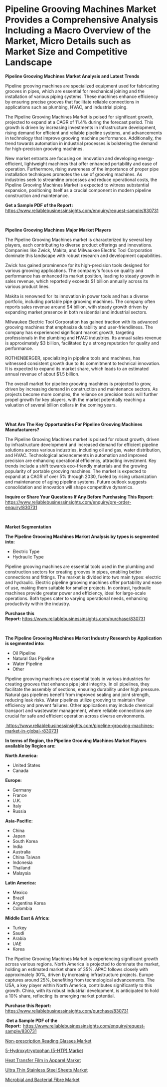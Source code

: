 <p><h1>Pipeline Grooving Machines Market Provides a Comprehensive Analysis Including a Macro Overview of the Market, Micro Details such as Market Size and Competitive Landscape</h1></p><p><strong>Pipeline Grooving Machines Market Analysis and Latest Trends</strong></p>
<p><p>Pipeline grooving machines are specialized equipment used for fabricating grooves in pipes, which are essential for mechanical joining and the installation of various piping systems. These machines enhance efficiency by ensuring precise grooves that facilitate reliable connections in applications such as plumbing, HVAC, and industrial piping.</p><p>The Pipeline Grooving Machines Market is poised for significant growth, projected to expand at a CAGR of 11.4% during the forecast period. This growth is driven by increasing investments in infrastructure development, rising demand for efficient and reliable pipeline systems, and advancements in technology that improve grooving machine performance. Additionally, the trend towards automation in industrial processes is bolstering the demand for high-precision grooving machines.</p><p>New market entrants are focusing on innovation and developing energy-efficient, lightweight machines that offer enhanced portability and ease of operation. Furthermore, rising awareness of the importance of proper pipe installation techniques promotes the use of grooving machines. As industries seek to streamline processes and reduce operational costs, the Pipeline Grooving Machines Market is expected to witness substantial expansion, positioning itself as a crucial component in modern pipeline construction and maintenance.</p></p>
<p><strong>Get a Sample PDF of the Report:&nbsp;</strong> <a href="https://www.reliablebusinessinsights.com/enquiry/request-sample/830731?utm_campaign=41&utm_medium=2&utm_source=Github&utm_content=ia&utm_term=13102024&utm_id=pipeline-grooving-machines">https://www.reliablebusinessinsights.com/enquiry/request-sample/830731</a></p>
<p>&nbsp;</p>
<p><strong>Pipeline Grooving Machines Major Market Players</strong></p>
<p><p>The Pipeline Grooving Machines market is characterized by several key players, each contributing to diverse product offerings and innovations. Companies like Zwick, Makita, and Milwaukee Electric Tool Corporation dominate this landscape with robust research and development capabilities. </p><p>Zwick has gained prominence for its high-precision tools designed for various grooving applications. The company's focus on quality and performance has enhanced its market position, leading to steady growth in sales revenue, which reportedly exceeds $1 billion annually across its various product lines.</p><p>Makita is renowned for its innovation in power tools and has a diverse portfolio, including portable pipe grooving machines. The company often reports sales revenue around $4 billion, with steady growth driven by expanding market presence in both residential and industrial sectors.</p><p>Milwaukee Electric Tool Corporation has gained traction with its advanced grooving machines that emphasize durability and user-friendliness. The company has experienced significant market growth, targeting professionals in the plumbing and HVAC industries. Its annual sales revenue is approximately $3 billion, facilitated by a strong reputation for quality and performance.</p><p>ROTHENBERGER, specializing in pipeline tools and machines, has witnessed consistent growth due to its commitment to technical innovation. It is expected to expand its market share, which leads to an estimated annual revenue of about $1.5 billion.</p><p>The overall market for pipeline grooving machines is projected to grow, driven by increasing demand in construction and maintenance sectors. As projects become more complex, the reliance on precision tools will further propel growth for key players, with the market potentially reaching a valuation of several billion dollars in the coming years.</p></p>
<p>&nbsp;</p>
<p><strong>What Are The Key Opportunities For Pipeline Grooving Machines Manufacturers?</strong></p>
<p><p>The Pipeline Grooving Machines market is poised for robust growth, driven by infrastructure development and increased demand for efficient pipeline solutions across various industries, including oil and gas, water distribution, and HVAC. Technological advancements in automation and improved precision are enhancing operational efficiency, attracting investment. Key trends include a shift towards eco-friendly materials and the growing popularity of portable grooving machines. The market is expected to expand at a CAGR of over 5% through 2030, fueled by rising urbanization and maintenance of aging pipeline systems. Future outlook suggests consolidation and innovation will shape competitive dynamics.</p></p>
<p><strong>Inquire or Share Your Questions If Any Before Purchasing This Report:</strong> <a href="https://www.reliablebusinessinsights.com/enquiry/pre-order-enquiry/830731?utm_campaign=41&utm_medium=2&utm_source=Github&utm_content=ia&utm_term=13102024&utm_id=pipeline-grooving-machines">https://www.reliablebusinessinsights.com/enquiry/pre-order-enquiry/830731</a></p>
<p>&nbsp;</p>
<p><strong>Market Segmentation</strong></p>
<p><strong>The Pipeline Grooving Machines Market Analysis by types is segmented into:</strong></p>
<p><ul><li>Electric Type</li><li>Hydraulic Type</li></ul></p>
<p><p>Pipeline grooving machines are essential tools used in the plumbing and construction sectors for creating grooves in pipes, enabling better connections and fittings. The market is divided into two main types: electric and hydraulic. Electric pipeline grooving machines offer portability and ease of use, making them suitable for smaller projects. In contrast, hydraulic machines provide greater power and efficiency, ideal for large-scale operations. Both types cater to varying operational needs, enhancing productivity within the industry.</p></p>
<p><strong>Purchase this Report:&nbsp;</strong><a href="https://www.reliablebusinessinsights.com/purchase/830731?utm_campaign=41&utm_medium=2&utm_source=Github&utm_content=ia&utm_term=13102024&utm_id=pipeline-grooving-machines">https://www.reliablebusinessinsights.com/purchase/830731</a></p>
<p>&nbsp;</p>
<p><strong>The Pipeline Grooving Machines Market Industry Research by Application is segmented into:</strong></p>
<p><ul><li>Oil Pipeline</li><li>Natural Gas Pipeline</li><li>Water Pipeline</li><li>Other</li></ul></p>
<p><p>Pipeline grooving machines are essential tools in various industries for creating grooves that enhance pipe joint integrity. In oil pipelines, they facilitate the assembly of sections, ensuring durability under high pressure. Natural gas pipelines benefit from improved sealing and joint strength, reducing leak risks. Water pipelines utilize grooving to maintain flow efficiency and prevent failures. Other applications may include chemical transport and wastewater management, where reliable connections are crucial for safe and efficient operation across diverse environments.</p></p>
<p><a href="https://www.reliablebusinessinsights.com/pipeline-grooving-machines-market-in-global-r830731?utm_campaign=41&utm_medium=2&utm_source=Github&utm_content=ia&utm_term=13102024&utm_id=pipeline-grooving-machines">&nbsp;https://www.reliablebusinessinsights.com/pipeline-grooving-machines-market-in-global-r830731</a></p>
<p><strong>In terms of Region, the Pipeline Grooving Machines Market Players available by Region are:</strong></p>
<p>
    <p> <strong> North America: </strong>
        <ul>
            <li>United States</li>
            <li>Canada</li>
        </ul>
        </p> 
    <p> <strong> Europe: </strong>
        <ul>
            <li>Germany</li>
            <li>France</li>
            <li>U.K.</li>
            <li>Italy</li>
            <li>Russia</li>
        </ul>
        </p> 
    <p> <strong> Asia-Pacific: </strong>
        <ul>
            <li>China</li>
            <li>Japan</li>
            <li>South Korea</li>
            <li>India</li>
            <li>Australia</li>
            <li>China Taiwan</li>
            <li>Indonesia</li>
            <li>Thailand</li>
            <li>Malaysia</li>
        </ul>
        </p> 
    <p> <strong> Latin America: </strong>
        <ul>
            <li>Mexico</li>
            <li>Brazil</li>
            <li>Argentina Korea</li>
            <li>Colombia</li>
        </ul>
        </p> 
    <p> <strong> Middle East & Africa: </strong>
        <ul>
            <li>Turkey</li>
            <li>Saudi</li>
            <li>Arabia</li>
            <li>UAE</li>
            <li>Korea</li>
        </ul>
    </p>
    </p>
<p><p>The Pipeline Grooving Machines Market is experiencing significant growth across various regions. North America is projected to dominate the market, holding an estimated market share of 35%. APAC follows closely with approximately 30%, driven by increasing infrastructure projects. Europe captures around 25%, benefiting from technological advancements. The USA, a key player within North America, contributes significantly to this growth. China, with its robust industrial development, is anticipated to hold a 10% share, reflecting its emerging market potential.</p></p>
<p><strong>Purchase this Report: </strong><a href="https://www.reliablebusinessinsights.com/purchase/830731?utm_campaign=41&utm_medium=2&utm_source=Github&utm_content=ia&utm_term=13102024&utm_id=pipeline-grooving-machines">https://www.reliablebusinessinsights.com/purchase/830731</a></p>
<p>&nbsp;<strong>Get a Sample PDF of the Report:&nbsp;&nbsp;</strong><a href="https://www.reliablebusinessinsights.com/enquiry/request-sample/830731?utm_campaign=41&utm_medium=2&utm_source=Github&utm_content=ia&utm_term=13102024&utm_id=pipeline-grooving-machines">https://www.reliablebusinessinsights.com/enquiry/request-sample/830731</a></p>
<p><strong></strong></p>
<p><p><a href="https://www.linkedin.com/pulse/analyzing-global-non-prescription-reading-glasses-market-growth-2wvbe?utm_campaign=41&utm_medium=2&utm_source=Github&utm_content=ia&utm_term=13102024&utm_id=pipeline-grooving-machines">Non-prescription Reading Glasses Market</a></p><p><a href="https://github.com/nifongekclosebn1/Market-Research-Report-List-1/blob/main/5-hydroxytryptophan-5-htp-market.md?utm_campaign=41&utm_medium=2&utm_source=Github&utm_content=ia&utm_term=13102024&utm_id=pipeline-grooving-machines">5-Hydroxytryptophan (5-HTP) Market</a></p><p><a href="https://www.linkedin.com/pulse/global-heat-transfer-film-apparel-market-projected-grow-cagr-k0wdc?utm_campaign=41&utm_medium=2&utm_source=Github&utm_content=ia&utm_term=13102024&utm_id=pipeline-grooving-machines">Heat Transfer Film in Apparel Market</a></p><p><a href="https://www.linkedin.com/pulse/driving-forces-global-ultra-thin-stainless-steel-sheets-market-jshuc?utm_campaign=41&utm_medium=2&utm_source=Github&utm_content=ia&utm_term=13102024&utm_id=pipeline-grooving-machines">Ultra Thin Stainless Steel Sheets Market</a></p><p><a href="https://github.com/maximinauago/Market-Research-Report-List-1/blob/main/microbial-and-bacterial-fibre-market.md?utm_campaign=41&utm_medium=2&utm_source=Github&utm_content=ia&utm_term=13102024&utm_id=pipeline-grooving-machines">Microbial and Bacterial Fibre Market</a></p></p>